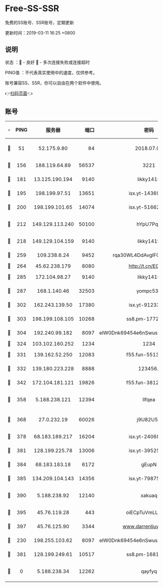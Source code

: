 # Free-SS-SSR

免费的SS账号、SSR账号，定期更新

更新时间：2019-03-11 16:25 +0800

## 说明

状态     ：🙂 - 良好 🙁 - 多次连接失败或连接超时

PING值   ：不代表真实使用中的速度，仅供参考。

账号兼容SS、SSR，你可以自由在两个软件中使用。

👉[扫码页面](https://liesauer.github.io/Free-SS-SSR/)👈

## 账号

|-|PING|服务器|端口|密码|加密方式|区域|
|:----:|:----:|:-----:|-----:|:----:|:----:|:----:|
|🙂|51|52.175.9.80|84|2018.07.07|chacha20-ietf-poly1305|HK|
|🙂|156|188.119.64.89|56537|3221|aes-256-cfb|RU|
|🙂|181|13.125.190.194|9140|likky1415|aes-256-cfb|KR|
|🙂|195|198.199.97.51|13651|isx.yt-14369544|aes-256-cfb|US|
|🙂|200|198.199.101.65|14074|isx.yt-51662439|aes-256-cfb|US|
|🙂|212|149.129.113.240|50100|hYpU7PqP|chacha20-ietf-poly1305|CN|
|🙂|218|149.129.104.159|9140|likky1415|aes-256-cfb|HK|
|🙂|259|109.238.6.24|9452|rqa30WL4DdAvgIFG6Fs3znzTa|aes-256-cfb|FR|
|🙂|264|45.62.238.179|8080|http://t.cn/EGJIyrl|rc4-md5|CA|
|🙂|285|172.104.98.27|9140|likky1415|aes-256-cfb|JP|
|🙂|287|168.1.140.46|32503|yompc535|aes-256-cfb|AU|
|🙂|302|162.243.139.50|17380|isx.yt-91233807|aes-256-cfb|US|
|🙂|303|198.199.108.105|10268|ss8.pm-17727916|aes-256-cfb|US|
|🙂|304|192.240.99.182|8097|eIW0Dnk69454e6nSwuspv9DmS201tQ0D|aes-256-cfb|US|
|🙂|324|103.102.160.252|1234|1234|rc4-md5|JP|
|🙂|331|139.162.52.250|12083|f55.fun-55135425|aes-256-cfb|SG|
|🙂|332|139.180.223.228|8888|123456..|aes-256-cfb|JP|
|🙂|342|172.104.181.121|19826|f55.fun-38127020|aes-256-cfb|SG|
|🙂|358|5.188.238.121|12394|llfqea|chacha20-ietf-poly1305|BR|
|🙂|368|27.0.232.19|60026|j9U82U53|xchacha20-ietf-poly1305|HK|
|🙂|378|68.183.189.217|16204|isx.yt-24068844|aes-256-cfb|SG|
|🙂|381|128.199.225.78|13006|isx.yt-39525710|aes-256-cfb|SG|
|🙂|384|68.183.183.18|6172|gEupN|aes-256-cfb|SG|
|🙂|385|134.209.104.143|14356|isx.yt-79875386|aes-256-cfb|SG|
|🙂|390|5.188.238.92|12140|xakuaq|chacha20-ietf-poly1305|BR|
|🙂|395|45.76.119.28|443|oiECpTuVmLLxk4Ts|aes-256-cfb|AU|
|🙂|397|45.76.125.90|3344|www.darrenliuwei.com|aes-256-cfb|AU|
|🙂|230|198.255.103.62|8097|eIW0Dnk69454e6nSwuspv9DmS201tQ0D|aes-256-cfb|US|
|🙂|381|128.199.249.61|10517|ss8.pm-16814764|aes-256-cfb|SG|
|🙁|0|5.188.238.34|12262|qayfyq|chacha20-ietf-poly1305|BR|
